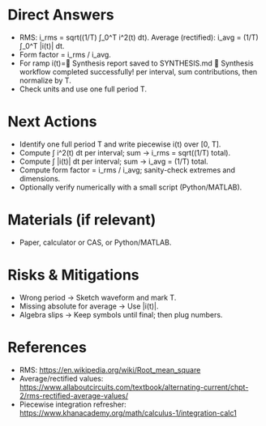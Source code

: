 # Direct Answers
- RMS: i_rms = sqrt((1/T) ∫_0^T i^2(t) dt). Average (rectified): i_avg = (1/T) ∫_0^T |i(t)| dt.
- Form factor = i_rms / i_avg.
- For ramp i(t)=📄 Synthesis report saved to SYNTHESIS.md
🎉 Synthesis workflow completed successfully!
per interval, sum contributions, then normalize by T.
- Check units and use one full period T.

# Next Actions
- Identify one full period T and write piecewise i(t) over [0, T].
- Compute ∫ i^2(t) dt per interval; sum → i_rms = sqrt((1/T) total).
- Compute ∫ |i(t)| dt per interval; sum → i_avg = (1/T) total.
- Compute form factor = i_rms / i_avg; sanity-check extremes and dimensions.
- Optionally verify numerically with a small script (Python/MATLAB).

# Materials (if relevant)
- Paper, calculator or CAS, or Python/MATLAB.

# Risks & Mitigations
- Wrong period → Sketch waveform and mark T.
- Missing absolute for average → Use |i(t)|.
- Algebra slips → Keep symbols until final; then plug numbers.

# References
- RMS: https://en.wikipedia.org/wiki/Root_mean_square
- Average/rectified values: https://www.allaboutcircuits.com/textbook/alternating-current/chpt-2/rms-rectified-average-values/
- Piecewise integration refresher: https://www.khanacademy.org/math/calculus-1/integration-calc1